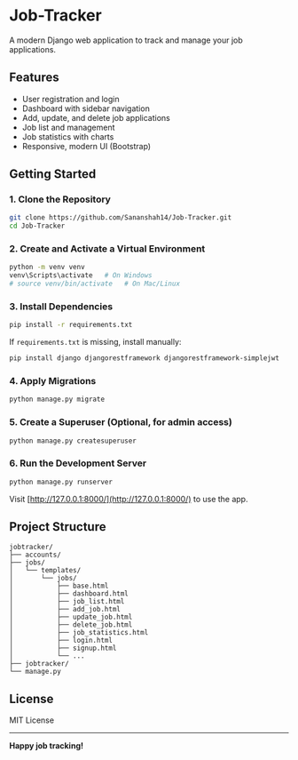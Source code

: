 # Job-Tracker

A modern Django web application to track and manage your job applications.

## Features

- User registration and login
- Dashboard with sidebar navigation
- Add, update, and delete job applications
- Job list and management
- Job statistics with charts
- Responsive, modern UI (Bootstrap)

## Getting Started

### 1. Clone the Repository

```bash
git clone https://github.com/Sananshah14/Job-Tracker.git
cd Job-Tracker
```

### 2. Create and Activate a Virtual Environment

```bash
python -m venv venv
venv\Scripts\activate   # On Windows
# source venv/bin/activate   # On Mac/Linux
```

### 3. Install Dependencies

```bash
pip install -r requirements.txt
```

If `requirements.txt` is missing, install manually:

```bash
pip install django djangorestframework djangorestframework-simplejwt
```

### 4. Apply Migrations

```bash
python manage.py migrate
```

### 5. Create a Superuser (Optional, for admin access)

```bash
python manage.py createsuperuser
```

### 6. Run the Development Server

```bash
python manage.py runserver
```

Visit [http://127.0.0.1:8000/](http://127.0.0.1:8000/) to use the app.

## Project Structure

```
jobtracker/
├── accounts/
├── jobs/
│   └── templates/
│       └── jobs/
│           ├── base.html
│           ├── dashboard.html
│           ├── job_list.html
│           ├── add_job.html
│           ├── update_job.html
│           ├── delete_job.html
│           ├── job_statistics.html
│           ├── login.html
│           ├── signup.html
│           └── ...
├── jobtracker/
└── manage.py
```

## License

MIT License

---

**Happy job tracking!**